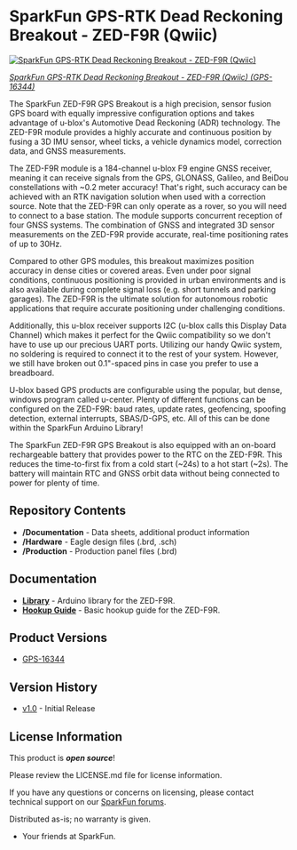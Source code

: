 SparkFun GPS-RTK Dead Reckoning Breakout - ZED-F9R (Qwiic)
========================================

[![SparkFun GPS-RTK Dead Reckoning Breakout - ZED-F9R (Qwiic)](https://cdn.sparkfun.com//assets/parts/1/5/0/5/9/16344-SparkFun_GPS-RTK_Dead_Reckoning_Breakout_-_ZED-F9R__Qwiic_-01a.jpg)](https://www.sparkfun.com/products/16344)

[*SparkFun GPS-RTK Dead Reckoning Breakout - ZED-F9R (Qwiic) (GPS-16344)*](https://www.sparkfun.com/products/16344)

The SparkFun ZED-F9R GPS Breakout is a high precision, sensor fusion GPS board with equally impressive configuration options and takes advantage of u-blox's Automotive Dead Reckoning (ADR) technology. The ZED-F9R module provides a highly accurate and continuous position by fusing a 3D IMU sensor, wheel ticks, a vehicle dynamics model, correction data, and GNSS measurements.

The ZED-F9R module is a 184-channel u-blox F9 engine GNSS receiver, meaning it can receive signals from the GPS, GLONASS, Galileo, and BeiDou constellations with ~0.2 meter accuracy! That's right, such accuracy can be achieved with an RTK navigation solution when used with a correction source. Note that the ZED-F9R can only operate as a rover, so you will need to connect to a base station. The module supports concurrent reception of four GNSS systems. The combination of GNSS and integrated 3D sensor measurements on the ZED-F9R provide accurate, real-time positioning rates of up to 30Hz.

Compared to other GPS modules, this breakout maximizes position accuracy in dense cities or covered areas. Even under poor signal conditions, continuous positioning is provided in urban environments and is also available during complete signal loss (e.g. short tunnels and parking garages). The ZED-F9R is the ultimate solution for autonomous robotic applications that require accurate positioning under challenging conditions.

Additionally, this u-blox receiver supports I2C (u-blox calls this Display Data Channel) which makes it perfect for the Qwiic compatibility so we don't have to use up our precious UART ports. Utilizing our handy Qwiic system, no soldering is required to connect it to the rest of your system. However, we still have broken out 0.1"-spaced pins in case you prefer to use a breadboard.

U-blox based GPS products are configurable using the popular, but dense, windows program called u-center. Plenty of different functions can be configured on the ZED-F9R: baud rates, update rates, geofencing, spoofing detection, external interrupts, SBAS/D-GPS, etc. All of this can be done within the SparkFun Arduino Library!

The SparkFun ZED-F9R GPS Breakout is also equipped with an on-board rechargeable battery that provides power to the RTC on the ZED-F9R. This reduces the time-to-first fix from a cold start (~24s) to a hot start (~2s). The battery will maintain RTC and GNSS orbit data without being connected to power for plenty of time.

Repository Contents
-------------------

* **/Documentation** - Data sheets, additional product information
* **/Hardware** - Eagle design files (.brd, .sch)
* **/Production** - Production panel files (.brd)

Documentation
--------------
* **[Library](https://github.com/sparkfun/SparkFun_Ublox_Arduino_Library)** - Arduino library for the ZED-F9R.
* **[Hookup Guide](https://learn.sparkfun.com/tutorials/1172)** - Basic hookup guide for the ZED-F9R.

Product Versions
----------------
* [GPS-16344](https://www.sparkfun.com/products/16344)

Version History
---------------
* [v1.0](https://github.com/sparkfun/SparkFun_GPS_Dead_Reckoning_ZED-F9R/releases/tag/v1.0) - Initial Release

License Information
-------------------

This product is _**open source**_! 

Please review the LICENSE.md file for license information. 

If you have any questions or concerns on licensing, please contact technical support on our [SparkFun forums](https://forum.sparkfun.com/viewforum.php?f=152).

Distributed as-is; no warranty is given.

- Your friends at SparkFun.

_<COLLABORATION CREDIT>_
